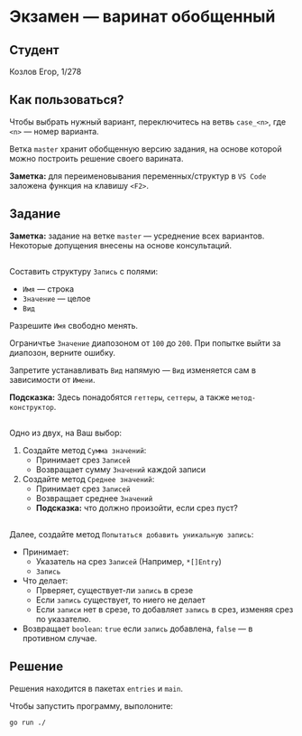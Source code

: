 # Экзамен &mdash; варинат обобщенный
## Студент
Козлов Егор, 1/278

## Как пользоваться?
Чтобы выбрать нужный вариант, переключитесь на ветвь `case_<n>`, где `<n>` &mdash; номер варианта. 

Ветка `master` хранит обобщенную версию задания, на основе которой можно построить решение своего варината.

**Заметка:** для переименовывания переменных/структур в `VS Code` заложена функция на клавишу `<F2>`.

## Задание

**Заметка:** задание на ветке `master` &mdash; усреднение всех вариантов. Некоторые допущения внесены на основе консультаций.

##

Составить структуру `Запись` с полями:
* `Имя` &mdash; строка
* `Значение` &mdash; целое
* `Вид`

Разрешите `Имя` свободно менять.

Ограничтье `Значение` диапозоном от `100` до `200`. При попытке выйти за диапозон, верните ошибку.

Запретите устанавливать `Вид` напямую &mdash; `Вид` изменяется сам в зависимости от `Имени`.

**Подсказка:** Здесь понадобятся `геттеры`, `сеттеры`, а также `метод-конструктор`.

##

Одно из двух, на Ваш выбор:
1. Создайте метод `Сумма значений`:
    *  Принимает срез `Записей`
    *  Возвращает сумму `Значений` каждой записи
1. Создайте метод `Среднее значений`:
    * Принимает срез `Записей`
    * Возвращает среднее `Значений` 
    * **Подсказка:** что должно произойти, если срез пуст?

##

Далее, создайте метод `Попытаться добавить уникальную запись`:
* Принимает:
    * Указатель на срез `Записей` (Например, `*[]Entry`)
    * `Запись`
* Что делает:
    * Прверяет, существует-ли `запись` в срезе
    * Если `запись` существует, то ниего не делает
    * Если `записи` нет в срезе, то добавляет `запись` в срез, изменяя срез по указателю.
* Возвращает `boolean`: `true` если `запись` добавлена, `false` &mdash; в противном случае. 

## Решение
Решения находится в пакетах `entries` и `main`.

Чтобы запустить программу, выполоните:
```sh
go run ./
```
